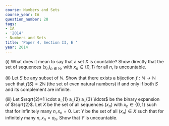 ```yaml
---
course: Numbers and Sets
course_year: IA
question_number: 28
tags:
- IA
- '2014'
- Numbers and Sets
title: 'Paper 4, Section II, E '
year: 2014
---
```




(i) What does it mean to say that a set $X$ is countable? Show directly that the set of sequences $\left(x_{n}\right)_{n \in \mathbb{N}}$, with $x_{n} \in\{0,1\}$ for all $n$, is uncountable.

(ii) Let $S$ be any subset of $\mathbb{N}$. Show that there exists a bijection $f: \mathbb{N} \rightarrow \mathbb{N}$ such that $f(S)=2 \mathbb{N}$ (the set of even natural numbers) if and only if both $S$ and its complement are infinite.

(iii) Let $\sqrt{2}=1 \cdot a_{1} a_{2} a_{3} \ldots$ be the binary expansion of $\sqrt{2}$. Let $X$ be the set of all sequences $\left(x_{n}\right)$ with $x_{n} \in\{0,1\}$ such that for infinitely many $n, x_{n}=0$. Let $Y$ be the set of all $\left(x_{n}\right) \in X$ such that for infinitely many $n, x_{n}=a_{n}$. Show that $Y$ is uncountable.